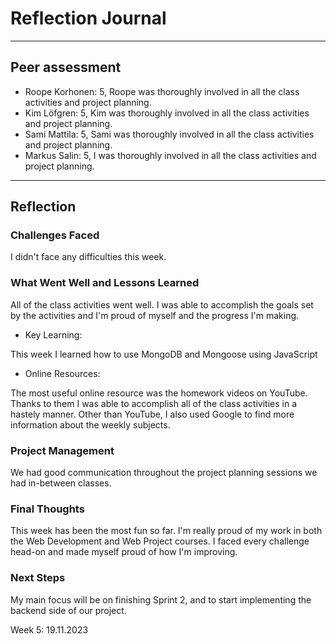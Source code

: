 # Reflection Journal

----

## Peer assessment

- Roope Korhonen:
5,
Roope was thoroughly involved in all the class activities and project planning.
- Kim Löfgren:
5,
Kim was thoroughly involved in all the class activities and project planning.
- Sami Mattila:
5,
Sami was thoroughly involved in all the class activities and project planning.
- Markus Salin:
5,
I was thoroughly involved in all the class activities and project planning.

----

## Reflection

### Challenges Faced

I didn't face any difficulties this week.

### What Went Well and Lessons Learned

All of the class activities went well. I was able to accomplish the goals set by the activities and I'm proud of myself and the progress I'm making.

- Key Learning:

This week I learned how to use MongoDB and Mongoose using JavaScript

- Online Resources:

The most useful online resource was the homework videos on YouTube. Thanks to them I was able to accomplish all of the class activities in a hastely manner.
Other than YouTube, I also used Google to find more information about the weekly subjects.

### Project Management

We had good communication throughout the project planning sessions we had in-between classes.

### Final Thoughts

This week has been the most fun so far. I'm really proud of my work in both the Web Development and Web Project courses. I faced every challenge head-on and made myself proud of how I'm improving.

### Next Steps

My main focus will be on finishing Sprint 2, and to start implementing the backend side of our project.

Week 5: 19.11.2023
